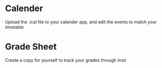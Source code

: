 # Calender
Upload the .ical file to your calender app, and edit the events to match your timetable

# Grade Sheet
Create a copy for yourself to track your grades through Insti
